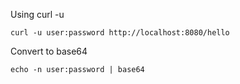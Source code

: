 Using curl -u
```shell
curl -u user:password http://localhost:8080/hello
```
Convert to base64
```shell
echo -n user:password | base64
```